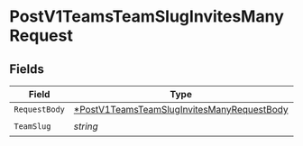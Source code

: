 # PostV1TeamsTeamSlugInvitesManyRequest


## Fields

| Field                                                                                                              | Type                                                                                                               | Required                                                                                                           | Description                                                                                                        |
| ------------------------------------------------------------------------------------------------------------------ | ------------------------------------------------------------------------------------------------------------------ | ------------------------------------------------------------------------------------------------------------------ | ------------------------------------------------------------------------------------------------------------------ |
| `RequestBody`                                                                                                      | [*PostV1TeamsTeamSlugInvitesManyRequestBody](../../models/operations/postv1teamsteamsluginvitesmanyrequestbody.md) | :heavy_minus_sign:                                                                                                 | N/A                                                                                                                |
| `TeamSlug`                                                                                                         | *string*                                                                                                           | :heavy_check_mark:                                                                                                 | N/A                                                                                                                |